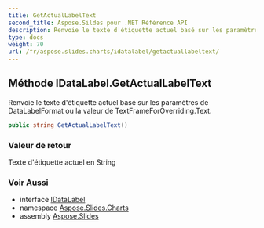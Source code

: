 ```yaml
---
title: GetActualLabelText
second_title: Aspose.Sildes pour .NET Référence API
description: Renvoie le texte d'étiquette actuel basé sur les paramètres de DataLabelFormat ou la valeur de TextFrameForOverriding.Text.
type: docs
weight: 70
url: /fr/aspose.slides.charts/idatalabel/getactuallabeltext/
---
```


## Méthode IDataLabel.GetActualLabelText

Renvoie le texte d'étiquette actuel basé sur les paramètres de DataLabelFormat ou la valeur de TextFrameForOverriding.Text.

```csharp
public string GetActualLabelText()
```

### Valeur de retour

Texte d'étiquette actuel en String

### Voir Aussi

* interface [IDataLabel](../../idatalabel)
* namespace [Aspose.Slides.Charts](../../idatalabel)
* assembly [Aspose.Slides](../../../)

<!-- NE PAS ÉDITER : généré par xmldocmd pour Aspose.Slides.dll -->